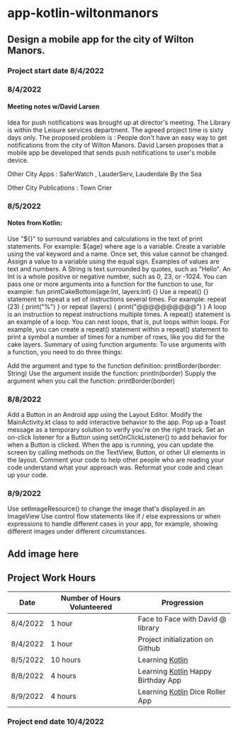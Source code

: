 # app-kotlin-wiltonmanors
## Design a mobile app for the city of Wilton Manors.

### Project start date 8/4/2022

### 8/4/2022 

#### Meeting notes w/David Larsen

Idea for push notifications was brought up at director's meeting. The Library is within the Leisure services department. The agreed project time is sixty days only. The proposed problem is : People don't have an easy way to get notifications from the city of Wilton Manors. David Larsen proposes that a mobile app be developed that sends push notifications to user's mobile device. 

Other City Apps : SaferWatch , LauderServ, Lauderdale By the Sea

Other City Publications : Town Crier

### 8/5/2022

#### Notes from Kotlin: 

Use "${}" to surround variables and calculations in the text of print statements. For example: ${age} where age is a variable.
Create a variable using the val keyword and a name. Once set, this value cannot be changed. Assign a value to a variable using the equal sign. Examples of values are text and numbers.
A String is text surrounded by quotes, such as "Hello".
An Int is a whole positive or negative number, such as 0, 23, or -1024.
You can pass one or more arguments into a function for the function to use, for example: fun printCakeBottom(age:Int, layers:Int) {}
Use a repeat() {} statement to repeat a set of instructions several times. For example: repeat (23) { print("%") } or repeat (layers) { print("@@@@@@@@@@") }
A loop is an instruction to repeat instructions multiple times. A repeat() statement is an example of a loop.
You can nest loops, that is, put loops within loops. For example, you can create a repeat() statement within a repeat() statement to print a symbol a number of times for a number of rows, like you did for the cake layers.
Summary of using function arguments: To use arguments with a function, you need to do three things:

Add the argument and type to the function definition: printBorder(border: String)
Use the argument inside the function: println(border)
Supply the argument when you call the function: printBorder(border)


### 8/8/2022

Add a Button in an Android app using the Layout Editor.
Modify the MainActivity.kt class to add interactive behavior to the app.
Pop up a Toast message as a temporary solution to verify you're on the right track.
Set an on-click listener for a Button using setOnClickListener() to add behavior for when a Button is clicked.
When the app is running, you can update the screen by calling methods on the TextView, Button, or other UI elements in the layout.
Comment your code to help other people who are reading your code understand what your approach was.
Reformat your code and clean up your code.

### 8/9/2022

Use setImageResource() to change the image that's displayed in an ImageView
Use control flow statements like if / else expressions or when expressions to handle different cases in your app, for example, showing different images under different circumstances.

## Add image here

## Project Work Hours

| Date | Number of Hours Volunteered | Progression |
| --------------- | --------------- | --------------- |
| 8/4/2022 | 1 hour | Face to Face with David @ library |
| 8/4/2022 | 1 hour | Project initialization on Github |
| 8/5/2022 | 10 hours | Learning [Kotlin](https://developer.android.com/courses/pathways) |
| 8/8/2022 | 4 hours | Learning [Kotlin](https://developer.android.com/courses/pathways) Happy Birthday App |
| 8/9/2022 | 4 hours | Learning [Kotlin](https://developer.android.com/courses/pathways) Dice Roller App |


### Project end date 10/4/2022 
